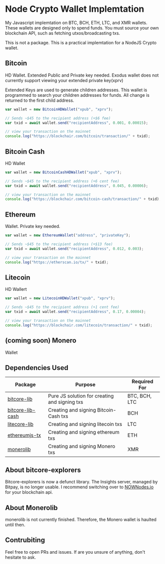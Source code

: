 # Node Crypto Wallet Implemtation
My Javascript implemtation on BTC, BCH, ETH, LTC, and XMR wallets. These wallets are designed only to spend funds. You must source your own blockchain API, such as fetching utxos/broadcasting txs.

This is not a package. This is a practical implemtation for a NodeJS Crypto wallet.
## Bitcoin

HD Wallet.
Extended Public and Private key needed. Exodus wallet does not currently support viewing your extended private key(xprv)

Extended Keys are used to generate children addresses. This wallet is programmed to search your children addresses for
funds. All change is returned to the first child address.


```js
var wallet = new BitcoinHDWallet("xpub", "xprv");

// Sends ~$45 to the recipient address (+$6 fee)
var txid = await wallet.send("recipientAddress", 0.001, 0.00015);

// view your transaction on the mainnet
console.log("https://blockchair.com/bitcoin/transaction/" + txid);
```

## Bitcoin Cash

HD Wallet
```js
var wallet = new BitcoinCashHDWallet("xpub", "xprv");

// Sends ~$45 to the recipient address (+6 cent fee)
var txid = await wallet.send("recipientAddress", 0.045, 0.00006);

// view your transaction on the mainnet
console.log("https://blockchair.com/bitcoin-cash/transaction/" + txid);
```

## Ethereum

Wallet. Private key needed.
```js
var wallet = new EthereumWallet("address", "privateKey");

// Sends ~$45 to the recipient address (+$13 fee)
var txid = await wallet.send("recipientAddress", 0.012, 0.003);

// view your transaction on the mainnet
console.log("https://etherscan.io/tx/" + txid);
```

## Litecoin

HD Wallert
```js
var wallet = new LitecoinHDWallet("xpub", "xprv");

// Sends ~$45 to the recipient address (+1 cent fee)
var txid = await wallet.send("recipientAddress", 0.17, 0.00004);

// view your transaction on the mainnet
console.log("https://blockchair.com/litecoin/transaction/" + txid);
```

## (coming soon) Monero

Wallet


## Dependencies Used

| Package          | Purpose                                       | Required For  |
|------------------|-----------------------------------------------|---------------|
| [bitcore-lib](https://www.npmjs.com/package/bitcore-lib)      | Pure JS solution for creating and signing txs | BTC, BCH, LTC |
| [bitcore-lib-cash](https://www.npmjs.com/package/bitcore-lib-cash) | Creating and signing Bitcoin-Cash txs         | BCH           |
| [litecore-lib](https://www.npmjs.com/package/litecore-lib)     | Creating and signing litecoin txs             | LTC           |
| [ethereumjs-tx](https://www.npmjs.com/package/ethereumjs-tx) | Creating and signing ethereum txs | ETH |
| [monerolib](https://www.npmjs.com/package/monerolib)        | Creating and signing Monero txs               | XMR           |

## About bitcore-explorers

Bitcore-explorers is now a defunct library. The Insights server, managed by Bitpay, is no longer usable. I recommend switching over to [NOWNodes.io](https://nownodes.io) for your blockchain api.

## About Monerolib

monerolib is not currently finished. Therefore, the Monero wallet is haulted until then.

## Contrubiting

Feel free to open PRs and issues. If are you unsure of anything, don't hesitate to ask.

